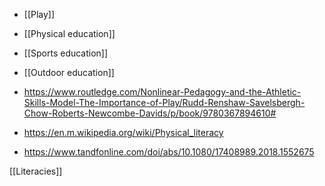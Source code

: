   - [[Play]]

  - [[Physical education]]

  - [[Sports education]]

  - [[Outdoor education]]

  - https://www.routledge.com/Nonlinear-Pedagogy-and-the-Athletic-Skills-Model-The-Importance-of-Play/Rudd-Renshaw-Savelsbergh-Chow-Roberts-Newcombe-Davids/p/book/9780367894610#

  - https://en.m.wikipedia.org/wiki/Physical_literacy

  - https://www.tandfonline.com/doi/abs/10.1080/17408989.2018.1552675

[[Literacies]]